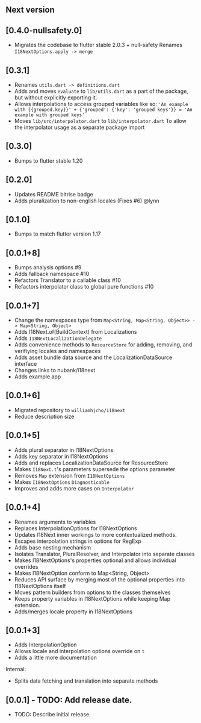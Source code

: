 ## Next version

## [0.4.0-nullsafety.0]

* Migrates the codebase to flutter stable 2.0.3 + null-safety
  Renames `I18NextOptions.apply -> merge`

## [0.3.1]

* Renames `utils.dart -> definitions.dart`
* Adds and moves `evaluate` to `lib/utils.dart` as a part of the package, but without explicitly exporting it.
* Allows interpolations to access grouped variables like so:
  `'An example with {{grouped.key}}' + {'grouped': {'key': 'grouped keys'}} = 'An example with grouped keys'`
* Moves `lib/src/interpolator.dart` to `lib/interpolator.dart`
  To allow the interpolator usage as a separate package import

## [0.3.0]

* Bumps to flutter stable 1.20

## [0.2.0]

* Updates README bitrise badge
* Adds pluralization to non-english locales (Fixes #6) @lynn

## [0.1.0]

* Bumps to match flutter version 1.17

## [0.0.1+8]

* Bumps analysis options #9
* Adds fallback namespace #10
* Refactors Translator to a callable class #10
* Refactors interpolator class to global pure functions #10

## [0.0.1+7]

* Change the namespaces type from `Map<String, Map<String, Object>> -> Map<String, Object>`
* Adds I18Next.of(BuildContext) from Localizations
* Adds `I18NextLocalizationDelegate`
* Adds convenience methods to `ResourceStore` for adding, removing, and verifiying locales and namespaces
* Adds asset bundle data source and the LocalizationDataSource interface
* Changes links to nubank/i18next
* Adds example app

## [0.0.1+6]

* Migrated repository to `williamhjcho/i18next`
* Reduce description size

## [0.0.1+5]

* Adds plural separator in I18NextOptions
* Adds key separator in I18NextOptions
* Adds and replaces LocalizationDataSource for ResourceStore
* Makes `I18Next.t`'s parameters supersede the options parameter
* Removes `Map` extension from `I18NextOptions`
* Makes `I18NextOptions` `Diagnosticable`
* Improves and adds more cases on `Interpolator`

## [0.0.1+4]

* Renames arguments to variables
* Replaces InterpolationOptions for I18NextOptions
* Updates I18Next inner workings to more contextualized methods.
* Escapes interpolation strings in options for RegExp
* Adds base nesting mechanism
* Isolates Translator, PluralResolver, and Interpolator into separate classes
* Makes I18NextOptions's properties optional and allows individual overrides
* Makes I18NextOption conform to Map<String, Object>
* Reduces API surface by merging most of the optional properties into I18NextOptions itself
* Moves pattern builders from options to the classes themselves
* Keeps property variables in I18NextOptions while keeping Map extension.
* Adds/merges locale property in I18NextOptions

## [0.0.1+3]

* Adds InterpolationOption
* Allows locale and interpolation options override on `t`
* Adds a little more documentation

Internal:
* Splits data fetching and translation into separate methods

## [0.0.1] - TODO: Add release date.

* TODO: Describe initial release.
